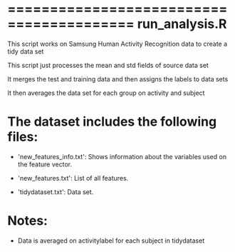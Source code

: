 =========================================
run_analysis.R
=========================================

This script works on Samsung Human Activity Recognition data to create a tidy data set

This script just processes the mean and std fields of source data set

It merges the test and training data and then assigns the labels to data sets

It then averages the data set for each group on activity and subject

The dataset includes the following files:
=========================================

- 'new_features_info.txt': Shows information about the variables used on the feature vector.

- 'new_features.txt': List of all features.

- 'tidydataset.txt': Data set.

Notes: 
======
- Data is averaged on activitylabel for each subject in tidydataset
